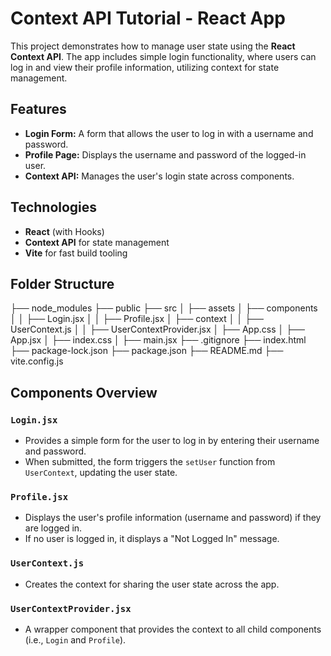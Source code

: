 # Context API Tutorial - React App

This project demonstrates how to manage user state using the **React Context API**. The app includes simple login functionality, where users can log in and view their profile information, utilizing context for state management.

## Features

- **Login Form:** A form that allows the user to log in with a username and password.
- **Profile Page:** Displays the username and password of the logged-in user.
- **Context API:** Manages the user's login state across components.

## Technologies

- **React** (with Hooks)
- **Context API** for state management
- **Vite** for fast build tooling

## Folder Structure

├── node_modules
├── public
├── src
│   ├── assets
│   ├── components
│   │   ├── Login.jsx
│   │   ├── Profile.jsx
│   ├── context
│   │   ├── UserContext.js
│   │   ├── UserContextProvider.jsx
│   ├── App.css
│   ├── App.jsx
│   ├── index.css
│   ├── main.jsx
├── .gitignore
├── index.html
├── package-lock.json
├── package.json
├── README.md
├── vite.config.js


## Components Overview

### `Login.jsx`
- Provides a simple form for the user to log in by entering their username and password.
- When submitted, the form triggers the `setUser` function from `UserContext`, updating the user state.

### `Profile.jsx`
- Displays the user's profile information (username and password) if they are logged in.
- If no user is logged in, it displays a "Not Logged In" message.

### `UserContext.js`
- Creates the context for sharing the user state across the app.

### `UserContextProvider.jsx`
- A wrapper component that provides the context to all child components (i.e., `Login` and `Profile`).
